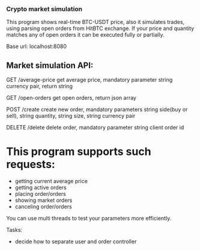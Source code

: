 ### Crypto market simulation ###

This program shows real-time BTC-USDT price, also it simulates trades, using parsing open orders from HitBTC exchange.
If your price and quantity matches any of open orders it can be executed fully or partially.

Base url: localhost:8080

## Market simulation API: ##

GET /average-price
get average price, mandatory parameter string currency pair, return string

GET /open-orders
get open orders, return json array

POST /create
create new order, mandatory parameters string side(buy or sell), string quantity, string size, string currency pair

DELETE /delete
delete order, mandatory parameter string client order id

# This program supports such requests:
- getting current average price
- getting active orders
- placing order/orders
- showing market orders
- canceling order/orders

You can use multi threads to test your parameters more efficiently.


Tasks:
- decide how to separate user and order controller
